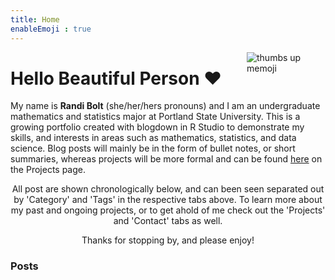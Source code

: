 ```yaml
---
title: Home
enableEmoji : true
---
```


[<img src="/./_index_files/memoji.PNG" style="max-width:25%;min-width:50px;float:right;" alt="thumbs up memoji" />](https://github.com/yihui/hugo-xmin)


# Hello Beautiful Person :heart:

My name is **Randi Bolt** (she/her/hers pronouns) and I am an undergraduate mathematics and statistics major at Portland State University. This is a growing portfolio created with blogdown in R Studio to demonstrate my skills, and interests in areas such as mathematics, statistics, and data science. Blog posts will mainly be in the form of bullet notes, or short summaries, whereas projects will be more formal and can be found [here](https://rbolt.netlify.app/projects/) on the Projects page. 

<center>

All post are shown chronologically below, and can been seen separated out by 'Category' and 'Tags' in the respective tabs above. To learn more about my past and ongoing projects, or to get ahold of me check out the 'Projects' and 'Contact' tabs as well. 

Thanks for stopping by, and please enjoy! 
</center>


### Posts
